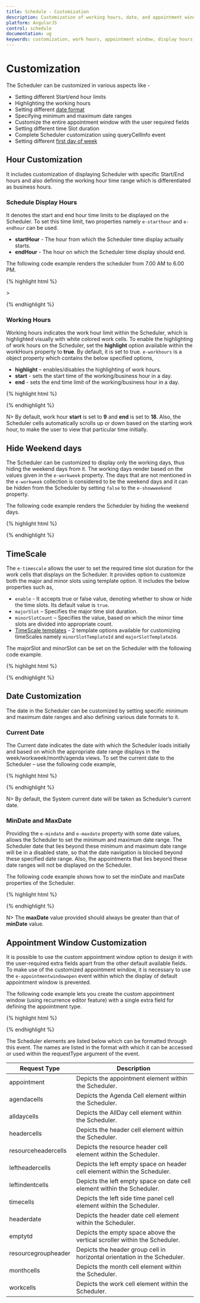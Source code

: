 ```yaml
---
title: Schedule - Customization	
description: Customization of working hours, date, and appointment window
platform: AngularJS
control: schedule
documentation: ug
keywords: customization, work hours, appointment window, display hours, Query cell info
---
```

# Customization

The Scheduler can be customized in various aspects like - 

* Setting different Start/end hour limits
* Highlighting the working hours 
* Setting different [date format](/angularjs/schedule/globalization-and-localization#date-format)
* Specifying minimum and maximum date ranges 
* Customize the entire appointment window with the user required fields
* Setting different time Slot duration
* Complete Scheduler customization using queryCellInfo event
* Setting different [first day of week](/angularjs/schedule/globalization-and-localization#first-day-of-week)

## Hour Customization

It includes customization of displaying Scheduler with specific Start/End hours and also defining the working hour time range which is differentiated as business hours.

### Schedule Display Hours

It denotes the start and end hour time limits to be displayed on the Scheduler. To set this time limit, two properties namely `e-starthour` and `e-endhour` can be used. 

* **startHour** - The hour from which the Scheduler time display actually starts.
* **endHour** - The hour on which the Scheduler time display should end.

The following code example renders the scheduler from 7.00 AM to 6.00 PM.

{% highlight html %}

<!DOCTYPE html>
<html lang="en" xmlns="http://www.w3.org/1999/xhtml" ng-app="ScheduleApp">
<head>
    <!-- Dependency file references -->>
</head>
<body>
    <div ng-controller="ScheduleCtrl">
        <ej-schedule id="Schedule1" e-width="100%" e-height="525px" e-starthour="7" e-endhour="18" e-currentdate="setDate" e-appointmentsettings-datasource="dataSource">
        </ej-schedule>
    </div>
    <script type="text/javascript">
        angular.module('ScheduleApp', ['ejangular']).controller('ScheduleCtrl', function ($scope) {
            $scope.dataSource = [{
                Id: 100,
                Subject: "Wild Discovery",
                StartTime: new Date(2017, 1, 7, 9, 00),
                EndTime: new Date(2017, 1, 7, 10, 30)
            }];
            $scope.setDate = new Date(2017, 1, 7);
        });
    </script>
</body>
</html>

{% endhighlight %}

### Working Hours

Working hours indicates the work hour limit within the Scheduler, which is highlighted visually with white colored work cells. To enable the highlighting of work hours on the Scheduler, set the **highlight** option available within the workHours property to **true**. By default, it is set to true. `e-workhours` is a object property which contains the below specified options,

* **highlight** – enables/disables the highlighting of work hours.
* **start** - sets the start time of the working/business hour in a day. 
* **end** - sets the end time limit of the working/business hour in a day. 


{% highlight html %}

<!DOCTYPE html>
<html lang="en" xmlns="http://www.w3.org/1999/xhtml" ng-app="ScheduleApp">
<head>
    <!-- Dependency file references -->
</head>
<body>
    <div ng-controller="ScheduleCtrl">
        <ej-schedule id="Schedule1" e-width="100%" e-height="525px" e-workhours-highlight="true" e-workhours-start="8" e-workhours-end="16" e-currentdate="setDate" e-appointmentsettings-datasource="dataSource">
        </ej-schedule>
    </div>
    <script type="text/javascript">
        angular.module('ScheduleApp', ['ejangular']).controller('ScheduleCtrl', function ($scope) {
            $scope.dataSource = [{
                Id: 100,
                Subject: "Wild Discovery",
                StartTime: new Date(2017, 1, 7, 9, 00),
                EndTime: new Date(2017, 1, 7, 10, 30)
            }];
            $scope.setDate = new Date(2017, 1, 7);
        });
    </script>
</body>
</html>

{% endhighlight %}

N> By default, work hour **start** is set to **9** and **end** is set to **18**. Also, the Scheduler cells automatically scrolls up or down based on the starting work hour, to make the user to view that particular time initially.

## Hide Weekend days

The Scheduler can be customized to display only the working days, thus hiding the weekend days from it. The working days render based on the values given in the `e-workweek` property. The days that are not mentioned in the `e-workweek` collection is considered to be the weekend days and it can be hidden from the Scheduler by setting `false` to the `e-showweekend` property.

The following code example renders the Scheduler by hiding the weekend days.

{% highlight html %}

<!DOCTYPE html>
<html lang="en" xmlns="http://www.w3.org/1999/xhtml" ng-app="ScheduleApp">
<head>
    <!-- Dependency file references -->
</head>
<body>
    <div ng-controller="ScheduleCtrl">
        <ej-schedule id="Schedule1" e-width="100%" e-height="525px" e-showweekend="false" e-currentdate="setDate" e-appointmentsettings-datasource="dataSource">
        </ej-schedule>
    </div>
    <script type="text/javascript">
        angular.module('ScheduleApp', ['ejangular']).controller('ScheduleCtrl', function ($scope) {
            $scope.dataSource = [{
                Id: 100,
                Subject: "Wild Discovery",
                StartTime: new Date(2017, 1, 7, 9, 00),
                EndTime: new Date(2017, 1, 7, 10, 30)
            }];
            $scope.setDate = new Date(2017, 1, 7);
        });
    </script>
</body>
</html>

{% endhighlight %}

## TimeScale

The `e-timescale` allows the user to set the required time slot duration for the work cells that displays on the Scheduler. It provides option to customize both the major and minor slots using template option. It includes the below properties such as,

* `enable` - It accepts true or false value, denoting whether to show or hide the time slots. Its default value is `true`.
* `majorSlot` – Specifies the major time slot duration.
* `minorSlotCount` – Specifies the value, based on which the minor time slots are divided into appropriate count.
* [TimeScale templates](/angularjs/schedule/templates#timescale-templates) - 2 template options available for customizing timeScales namely `minorSlotTemplateId` and `majorSlotTemplateId`. 

The majorSlot and minorSlot can be set on the Scheduler with the following code example.

{% highlight html %}

<!DOCTYPE html>
<html lang="en" xmlns="http://www.w3.org/1999/xhtml" ng-app="ScheduleApp">
<head>
    <!-- Dependency file references -->
</head>
<body>
    <div ng-controller="ScheduleCtrl">
        <ej-schedule id="Schedule1" e-width="100%" e-height="525px" e-timescale-enable="true" e-timescale-majorslot="60" e-timescale-minorslotcount="6" e-currentdate="setDate" e-appointmentsettings-datasource="dataSource">
        </ej-schedule>
    </div>
    <script type="text/javascript">
        angular.module('ScheduleApp', ['ejangular']).controller('ScheduleCtrl', function ($scope) {
            $scope.dataSource = [{
                Id: 100,
                Subject: "Wild Discovery",
                StartTime: new Date(2017, 1, 7, 9, 00),
                EndTime: new Date(2017, 1, 7, 10, 30)
            }];
            $scope.setDate = new Date(2017, 1, 7);
        });
    </script>
</body>
</html>

{% endhighlight %}

## Date Customization

The date in the Scheduler can be customized by setting specific minimum and maximum date ranges and also defining various date formats to it.

### Current Date

The Current date indicates the date with which the Scheduler loads initially and based on which the appropriate date range displays in the week/workweek/month/agenda views. To set the current date to the Scheduler – use the following code example,

{% highlight html %}

<!DOCTYPE html>
<html lang="en" xmlns="http://www.w3.org/1999/xhtml" ng-app="ScheduleApp">
<head>
    <!-- Dependency file references -->
</head>
<body>
    <div ng-controller="ScheduleCtrl">
        <ej-schedule id="Schedule1" e-width="100%" e-height="525px" e-currentdate="setDate" e-appointmentsettings-datasource="dataSource">
        </ej-schedule>
    </div>
    <script type="text/javascript">
        angular.module('ScheduleApp', ['ejangular']).controller('ScheduleCtrl', function ($scope) {
            $scope.dataSource = [{
                Id: 100,
                Subject: "Wild Discovery",
                StartTime: new Date(2017, 1, 7, 9, 00),
                EndTime: new Date(2017, 1, 7, 10, 30)
            }];
            $scope.setDate = new Date(2017, 1, 7);
        });
    </script>
</body>
</html>

{% endhighlight %}

N> By default, the System current date will be taken as Scheduler’s current date.

### MinDate and MaxDate

Providing the `e-mindate` and `e-maxdate` property with some date values, allows the Scheduler to set the minimum and maximum date range. The Scheduler date that lies beyond these minimum and maximum date range will be in a disabled state, so that the date navigation is blocked beyond these specified date range. Also, the appointments that lies beyond these date ranges will not be displayed on the Scheduler.  

The following code example shows how to set the minDate and maxDate properties of the Scheduler.

{% highlight html %}

<!DOCTYPE html>
<html lang="en" xmlns="http://www.w3.org/1999/xhtml" ng-app="ScheduleApp">
<head>
    <!-- Dependency file references -->
</head>
<body>
    <div ng-controller="ScheduleCtrl">
        <ej-schedule id="Schedule1" e-width="100%" e-height="525px" e-mindate="minDate" e-maxdate="maxDate" e-currentdate="setDate" e-appointmentsettings-datasource="dataSource">
        </ej-schedule>
    </div>
    <script type="text/javascript">
        angular.module('ScheduleApp', ['ejangular']).controller('ScheduleCtrl', function ($scope) {
            $scope.dataSource = [{
                Id: 100,
                Subject: "Wild Discovery",
                StartTime: new Date(2017, 1, 7, 9, 00),
                EndTime: new Date(2017, 1, 7, 10, 30)
            }];
            $scope.setDate = new Date(2017, 1, 7);
            $scope.minDate = new Date(2017, 1, 4);
            $scope.maxDate = new Date(2017, 1, 10);
        });
    </script>
</body>
</html>

{% endhighlight %}

N> The **maxDate** value provided should always be greater than that of **minDate** value.

## Appointment Window Customization

It is possible to use the custom appointment window option to design it with the user-required extra fields apart from the other default available fields. To make use of the customized appointment window, it is necessary to use the `e-appointmentwindowopen` event within which the display of default appointment window is prevented.

The following code example lets you create the custom appointment window (using recurrence editor feature) with a single extra field for defining the appointment type.

{% highlight html %}

<!DOCTYPE html>
<html lang="en" xmlns="http://www.w3.org/1999/xhtml" ng-app="ScheduleApp">
<head>
    <!-- Dependency file references -->
</head>
<body>
    <div ng-controller="ScheduleCtrl">
        <ej-schedule id="Schedule1" e-width="100%" e-height="525px" e-currentdate="setDate" e-appointmentwindowopen="onAppointmentWindowOpen" e-appointmentsettings-datasource="appointments"
            e-appointmentsettings-id="Id"
            e-appointmentsettings-subject="Subject"
            e-appointmentsettings-starttime="StartTime"
            e-appointmentsettings-endtime="EndTime"
            e-appointmentsettings-description="Description"
            e-appointmentsettings-allday="AllDay"
            e-appointmentsettings-recurrence="Recurrence"
            e-appointmentsettings-recurrencerule="RecurrenceRule">
        </ej-schedule>
        <div id="customWindow" ej-dialog e-width="600" e-height="auto" e-position-x="200" e-position-y="100" e-showoninit="false" e-enablemodal="true" e-title="Appointment Window" e-enableresize="false" e-allowkeyboardnavigation="false" e-close="clearFields" style="display: none">
            <div id="appWindow">
                <form id="custom">
                    <table width="100%" cellpadding="5">
                        <tbody>
                            <tr style="display: none">
                                <td>
                                    Id:
                                </td>
                                <td colspan="2">
                                    <input id="customId" type="text" name="Id" />
                                </td>
                            </tr>
                            <tr>
                                <td>
                                    Subject:
                                </td>
                                <td colspan="2">
                                    <input id="subject" type="text" value="" name="Subject" ng-focus="temp()" style="width: 100%" />
                                </td>
                            </tr>
                            <tr>
                                <td>
                                    Description:
                                </td>
                                <td colspan="2">
                                    <textarea id="customdescription" name="Description" rows="3" cols="50" style="width: 100%; resize: vertical"></textarea>
                                </td>
                            </tr>
                            <tr>
                                <td>
                                    StartTime:
                                </td>
                                <td>
                                    <input id="StartTime" type="text" value="" ej-datetimepicker e-width="150px" />
                                </td>
                            </tr>
                            <tr>
                                <td>
                                    EndTime:
                                </td>
                                <td>
                                    <input id="EndTime" type="text" value="" ej-datetimepicker e-width="150px" />
                                </td>
                            </tr>
                            <tr>
                                <td>Appointment Type:</td>
                                <td>
                                    <input type="text" id="AppointmentType" ej-dropdownlist e-datasource="appTypes" e-fields-text="text" e-fields-id="id" e-fields-value="text" />
                                </td>
                            </tr>
                            <tr>
                                <td colspan="3">
                                    <div class="customcheck">AllDay:</div>
                                    <div class="customcheck">
                                        <input id="allday" type="checkbox" name="AllDay" ej-checkbox e-change="alldayCheck" />
                                    </div>
                                    <div class="customcheck">Recurrence:</div>
                                    <div>
                                        <input id="recurrence" type="checkbox" name="Recurrence" ej-checkbox e-change="recurCheck" />
                                    </div>
                                </td>
                            </tr>
                            <tr id="summarytr" style="display: none;">
                                <td colspan="3">
                                    <div class="recsummary">Summary:</div>
                                    <div>
                                        <label id="recsummary" name="Summary"></label>
                                    </div>
                                </td>
                            </tr>
                            <tr id="edittr" style="display: none;">
                                <td colspan="3">
                                    <div><a id="recedit" ng-click="Recurrencerule()">Edit</a></div>
                                </td>
                            </tr>
                        </tbody>
                    </table>
                </form>
                <div>
                    <button type="submit" id="btncancel" ej-button e-click="cancel" e-width="85px" style="float: right; margin-right: 20px; margin-bottom: 10px;">Cancel</button>
                    <button type="submit" id="btnsubmit" ej-button e-click="save" e-width="85px" style="float: right; margin-right: 20px; margin-bottom: 10px;">Submit</button>
                </div>
            </div>
            <div id="recWindow" style="display: none">
                <div id="recurrenceEditor" ej-recurrenceeditor e-frequencies="recFrequencies" e-selectedrecurrencetype="0"></div>
                <br />
                <div>
                    <button type="submit" id="reccancel" ej-button e-click="onRecurrenceClick" style="float: right; margin-right: 20px; margin-bottom: 10px;">Cancel</button>
                    <button type="submit" id="recsubmit" ej-button e-click="onRecurrenceClick" style="float: right; margin-right: 20px; margin-bottom: 10px;">Submit</button>
                </div>
            </div>
        </div>
    </div>
    <script type="text/javascript">
        angular.module('ScheduleApp', ['ejangular']).controller('ScheduleCtrl', function ($scope) {
            $scope.recFrequencies = ["daily", "weekly", "monthly", "yearly", "everyweekday"];
            // DataSource values for the appointment type field
            $scope.appTypes = [{
                text: "Tentative",
                id: 1
            }, {
                text: "Busy",
                id: 3
            }, {
                text: "Free",
                id: 5
            }, {
                text: "Out Of Office",
                id: 7
            }];
            $scope.appointments = [{
                Id: 1,
                Subject: "Talk with Nature",
                StartTime: new Date(2017, 1, 7, 6, 0),
                EndTime: new Date(2017, 1, 7, 7, 30)
            }];
            $scope.setDate = new Date(2017, 1, 7);
            //this function executes before the default appointment window is opened
            $scope.onAppointmentWindowOpen = function (args) {
                args.cancel = true; // prevents the display of default appointment window
                var schObj = angular.element("#Schedule1").data("ejSchedule");
                // When double clicked on the Scheduler cells, fills the StartTime and EndTime fields appropriately
                angular.element("#StartTime").ejDateTimePicker({ value: args.startTime });
                angular.element("#EndTime").ejDateTimePicker({ value: args.endTime });
                angular.element("#AppointmentType").ejDropDownList("clearText");
                angular.element("#recWindow").css("display", "none");
                angular.element("#appWindow").css("display", "");
                if (!ej.isNullOrUndefined(args.target)) {
                    // When double clicked on the Scheduler cells, if the target is allday or month cells � only then enable check mark on the allday checkbox
                    if ($(args.target.currentTarget).hasClass("e-alldaycells") || (args.startTime.getHours() == 0 && args.endTime.getHours() == 23))
                        angular.element("#allday").prop("checked", true);
                    else
                        args.model.currentView == "month" ? angular.element("#allday").prop("checked", true) : angular.element("#allday").prop("checked", false);
                        // If the target is allday or month cells � disable the StartTime and EndTime fields
                        angular.element("#StartTime,#EndTime").ejDateTimePicker({
                            enabled: ($(args.target.currentTarget).hasClass("e-alldaycells") || (args.startTime.getHours() == 0 && args.endTime.getHours() == 23) || $(args.target.currentTarget).hasClass("e-monthcells") || args.model.currentView == "month") ? false : true            });
                }
                // If double clicked on the appointments, fill the custom appointment window fields with appropriate values.
                if (!ej.isNullOrUndefined(args.appointment)) {
                    angular.element("#customId").val(args.appointment.Id);
                    angular.element("#subject").val(args.appointment.Subject);
                    angular.element("#customdescription").val(args.appointment.Description);
                    angular.element("#StartTime").ejDateTimePicker({ value: new Date(args.appointment.StartTime) });
                    angular.element("#EndTime").ejDateTimePicker({ value: new Date(args.appointment.EndTime) });
                    // Fills the Appointment type dropdown with its value
                    var value = args.appointment.AppointmentType;
                    angular.element("#AppointmentType").ejDropDownList({
                        text: value, value: value
                    });
                    angular.element("#allday").prop("checked", args.appointment.AllDay);
                    angular.element("#recurrence").ejCheckBox({ checked: args.appointment.Recurrence });
                    if (args.appointment.Recurrence) {
                        angular.element("#edittr").css("display", "");
                        angular.element("#recsummary").html(args.appointment.RecurrenceRule);
                        angular.element("#summarytr").css("display", "");
                        recObj = angular.element("#recurrenceEditor").ejRecurrenceEditor('instance');
                        recObj._recRule = args.appointment.RecurrenceRule; // app recurrence rule is stored in Recurrence editor object
                        recObj.recurrenceRuleSplit(args.appointment.RecurrenceRule, args.appointment.recurrenceExDate); //splitting the recurrence rule
                        recObj.showRecurrenceSummary(args.appointment.Id); // updating the recurrence rule in Recurrence editor
                    }
                }
                angular.element("#customWindow").ejDialog("open");
            }
            //this function executes when submit button of custom appointment window is clicked
            $scope.save = function () {
                // checks if the subject value is not left blank before saving it.
                if (angular.element.trim(angular.element("#subject").val()) == "") {
                    angular.element("#subject").addClass("error");
                    return false;
                }
                var obj = {}, temp = {}, rType;
                var formelement = angular.element("#customWindow").find("#custom").get(0);
                // looping through the custom form elements to get each value and form a JSON object
                for (var index = 0; index < formelement.length; index++) {
                    var columnName = formelement[index].name, $element = angular.element(formelement[index]);
                    if (columnName != undefined) {
                        if (columnName == "")
                            columnName = formelement[index].id.replace(this._id, "");
                            if (columnName != "" && obj[columnName] == null) {
                                var value = formelement[index].value;
                            if (columnName == "Id" && value != "")
                                value = parseInt(value);
                            if ($element.hasClass("e-datetimepicker")) {
                                columnName = $element.attr("id");
                                value = new Date(value);
                            }
                            if (formelement[index].type == "checkbox")
                                value = formelement[index].checked;
                            obj[columnName] = value;
                        }
                    }
                }
                obj["RecurrenceRule"] = (obj.Recurrence) ? recurRule : null;
                var appTypeObj = angular.element("#AppointmentType").data("ejDropDownList");
                obj["AppointmentType"] = appTypeObj.getSelectedValue();
                angular.element("#customWindow").ejDialog("close");
                var object = angular.element("#Schedule1").data("ejSchedule");
                object.saveAppointment(obj);
                clearFields();
            }
            // This function executes when the submit/cancel button in the recurrence editor window is pressed.
            $scope.onRecurrenceClick = function (args) {
                if (angular.element(args.e.currentTarget).attr("id") == "recsubmit") {
                    recObj = angular.element("#recurrenceEditor").ejRecurrenceEditor('instance');
                    recObj.closeRecurPublic();
                    recurRule = recObj._recRule;
                    angular.element("#recsummary").html(recurRule);
                }
                else
                    if ((angular.element(args.e.currentTarget).attr("id") == "reccancel")) {
                        if (angular.element("#recsummary").html() == "") {
                            angular.element("#edittr").css("display", "none");
                            angular.element("#recurrence").ejCheckBox({ checked: false });
                        }
                    else
                        angular.element("#recurrence").ejCheckBox({ checked: true });
                }
                angular.element("#recWindow").css("display", "none");
                angular.element("#appWindow").css("display", "");
                if (angular.element("#recsummary").html() != "")
                    angular.element("#summarytr").css("display", "");
            }

            // This function executes when the recurrence checkbox is checked in the custom appointment window
            $scope.recurCheck = function (args) {
                if (args.isInteraction) {
                    if (angular.element("#recurrence").get(0).checked == true) {  // Displays the recurrence field, when recurrence checkbox is checked.
                        angular.element("#recWindow").css("display", "");
                        angular.element("#appWindow").css("display", "none");
                        angular.element("#edittr").css("display", "");
                    }
                    else {
                        angular.element("#recWindow").css("display", "none");
                        angular.element("#edittr").css("display", "none");
                        angular.element("#recsummary").html("");
                        angular.element("#summarytr").css("display", "none");
                    }
                }
            }

            // This function executes when the All-day checkbox is checked in the custom appointment window
            $scope.alldayCheck = function () {
                // Disables and sets the specific hours to the StartTime and EndTime fields, when the all-day checkbox is checked
                if (angular.element("#allday").prop("checked")) {
                    var a = angular.element("#StartTime").data("ejDateTimePicker").model.value;
                    a.setHours(0, 0, 0);
                    var b = angular.element("#EndTime").data("ejDateTimePicker").model.value;
                    b.setHours(23, 59, 0);
                    angular.element("#StartTime").ejDateTimePicker({
                        value: new Date(a),
                        enabled: false
                    });
                    angular.element("#EndTime").ejDateTimePicker({
                        value: new Date(b),
                        enabled: false
                    });
                }
                else {  
                    angular.element("#StartTime").ejDateTimePicker({
                        enabled: true
                    });
                    angular.element("#EndTime").ejDateTimePicker({
                        enabled: true
                    });
                }
            }

            // This function executes when the cancel button in the custom appointment window is pressed.
            $scope.cancel = function () {
                recObj = angular.element("#recurrenceEditor").ejRecurrenceEditor('instance');
                clearFields();
                angular.element("#customWindow").ejDialog("close");
            }
        });

        // This function executes when the Edit anchor tag in the edit appointment window is clicked.
        function Recurrencerule() {
            angular.element("#recWindow").css("display", "");
            angular.element("#appWindow").css("display", "none");
        }

        // Clears all the field values of the custom window after saving appointments
        function clearFields() {
            angular.element("#customId").val("");
            recObj = angular.element("#recurrenceEditor").ejRecurrenceEditor('instance');
            recObj.clearRecurrenceFields();
            angular.element("#subject").val("");
            angular.element("#customdescription").val("");
            angular.element("#recsummary").html("");
            angular.element("#summarytr").css("display", "none");
            angular.element("#recurrence").ejCheckBox({ checked: false });
            angular.element("#edittr").css("display", "none");
            angular.element("#StartTime,#EndTime").ejDateTimePicker({ enabled: true });
        }

        // This function executes when the subject text field is currently being focussed
        function temp() {
            angular.element("#subject").removeClass("error");
        }
    });
    </script>
</body>
</html>

{% endhighlight %}

The styles to be applied for the controls within the custom appointment window are as follows.

{% highlight html %}

<style>
    .customcheck {
    float: left;
    margin-right: 10px;
    }
	
    .error {
    background-color: #FF8A8A;
    }
	
    #custom table td {
    padding:5px;
    }
</style>

{% endhighlight %}


## Scheduler Customization using queryCellInfo

It is possible to format and customize almost every child elements of scheduler such as work cells, header cells, time cells and so on using `e-querycellinfo` event.

The following code snippet shows how to customize the appointment and work cells based on the query cell info event.

{% highlight html %}

<!DOCTYPE html>
<html lang="en" xmlns="http://www.w3.org/1999/xhtml" ng-app="ScheduleApp">
<head>
    <!-- Dependency file references -->
</head>
<body>
    <div ng-controller="ScheduleCtrl">
        <ej-schedule id="Schedule1" e-width="100%" e-height="525px" e-querycellinfo="checkInfo">
        </ej-schedule>
    </div>
    <script type="text/javascript">
        angular.module('ScheduleApp', ['ejangular']).controller('ScheduleCtrl', function ($scope) {
        });
        $scope.checkInfo = function (args) {
            switch (args.requestType) {
                case "workcells":
                    args.element.css("background-color", "#ffe9cc");
                    break;
                case "monthcells":
                    args.element.css("background-color", "#faa41a");
                    args.element.css("border-color", "#faa41a");
                    break;
            }
        }
    </script>
</body>
</html>

{% endhighlight %}

The Scheduler elements are listed below which can be formatted through this event. The names are listed in the format with which it can be accessed or used within the requestType argument of the event.

<table class="params">
    <thead>
        <tr>
            <th>Request Type</th>
            <th>Description</th>
        </tr>
    </thead>
    <tbody>
        <tr>
            <td class="name">appointment</td>
            <td class="description">Depicts the appointment element within the Scheduler.</td>
        </tr>
        <tr>
            <td class="name">agendacells</td>
            <td class="description">Depicts the Agenda Cell element within the Scheduler.</td>
        </tr>
        <tr>
            <td class="name">alldaycells</td>
            <td class="description">Depicts the AllDay cell element within the Scheduler.</td>
        </tr>
        <tr>
            <td class="name">headercells</td>
            <td class="description">Depicts the header cell element within the Scheduler.</td>
        </tr>
        <tr>
            <td class="name">resourceheadercells</td>
            <td class="description">Depicts the resource header cell element within the Scheduler.</td>
        </tr>
        <tr>
            <td class="name">leftheadercells</td>
            <td class="description">Depicts the left empty space on header cell element within the Scheduler.</td>
        </tr>
        <tr>
            <td class="name">leftindentcells</td>
            <td class="description">Depicts the left empty space on date cell element within the Scheduler.</td>
        </tr>
        <tr>
            <td class="name">timecells</td>
            <td class="description">Depicts the left side time panel cell element within the Scheduler.</td>
        </tr>
        <tr>
            <td class="name">headerdate</td>
            <td class="description">Depicts the header date cell element within the Scheduler.</td>
        </tr>
        <tr>
            <td class="name">emptytd</td>
            <td class="description">Depicts the empty space above the vertical scroller within the Scheduler.</td>
        </tr>
        <tr>
            <td class="name">resourcegroupheader</td>
            <td class="description">Depicts the header group cell in horizontal orientation in the Scheduler.</td>
        </tr>
        <tr>
            <td class="name">monthcells</td>
            <td class="description">Depicts the month cell element within the Scheduler.</td>
        </tr>
        <tr>
            <td class="name">workcells</td>
            <td class="description">Depicts the work cell element within the Scheduler.</td>
        </tr>
    </tbody>
</table>
